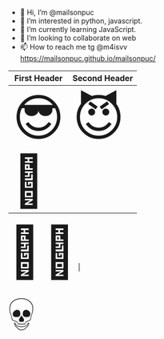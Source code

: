 - 👋 Hi, I’m @mailsonpuc
- 👀 I’m interested in python, javascript.
- 🌱 I’m currently learning JavaScript.
- 💞️ I’m looking to collaborate on web
- 📫 How to reach me tg @m4isvv
https://mailsonpuc.github.io/mailsonpuc/

| First Header  | Second Header |
| ------------- | ------------- |
| <span style='font-size:100px;'>&#128526;</span>  | <span style='font-size:100px;'>&#128520;</span>  |
| <span style='font-size:100px;'>&#129312;</span>  |  
<span style='font-size:100px;'>&#129324;</span>
<span style='font-size:100px;'>&#129488;</span>  |    
<span style='font-size:100px;'>&#128128;</span>
<!---
mailsonpuc/mailsonpuc is a ✨ special ✨ repository because its `README.md` (this file) appears on your GitHub profile.
You can click the Preview link to take a look at your changes.
--->

